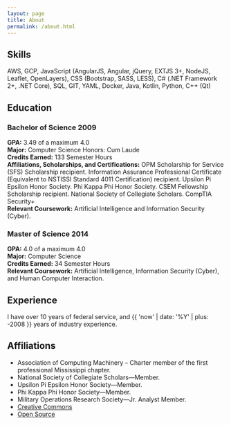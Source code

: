 ```yaml
---
layout: page
title: About
permalink: /about.html
---
```


## Skills
AWS, GCP, JavaScript (AngularJS, Angular, jQuery, EXTJS 3+, NodeJS, Leaflet, OpenLayers), CSS (Bootstrap,
SASS, LESS), C# (.NET Framework 2+, .NET Core), SQL, GIT, YAML, Docker, Java, Kotlin, Python, C++ (Qt)

## Education
### Bachelor of Science 2009
**GPA:** 3.49 of a maximum 4.0\
**Major:** Computer Science Honors: Cum Laude\
**Credits Earned:** 133 Semester Hours\
**Affiliations, Scholarships, and Certifications:** OPM Scholarship for Service (SFS) Scholarship
recipient. Information Assurance Professional Certificate (Equivalent to NSTISSI Standard 4011
Certification) recipient. Upsilon Pi Epsilon Honor Society. Phi Kappa Phi Honor Society. CSEM
Fellowship Scholarship recipient. National Society of Collegiate Scholars. CompTIA Security+\
**Relevant Coursework:** Artificial Intelligence and
Information Security (Cyber).

### Master of Science 2014
**GPA:** 4.0 of a maximum 4.0\
**Major:** Computer Science\
**Credits Earned:** 34 Semester Hours\
**Relevant Coursework:** Artificial Intelligence,
Information Security (Cyber), and Human Computer Interaction.

## Experience
I have over 10 years of federal service, and {{ 'now' | date: '%Y' | plus: -2008 }} years of industry experience.

## Affiliations
- Association of Computing Machinery – Charter member of the first professional Mississippi chapter.
- National Society of Collegiate Scholars—Member.
- Upsilon Pi Epsilon Honor Society—Member.
- Phi Kappa Phi Honor Society—Member.
- Military Operations Research Society—Jr. Analyst Member.
- [Creative Commons](https://creativecommons.org/)
- [Open Source](https://opensource.org/)
